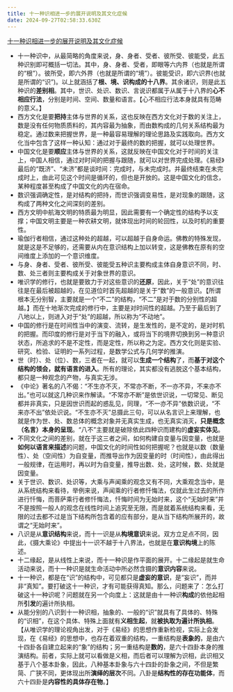 ```yaml
---
title: 十一种识相进一步的展开说明及其文化症候
date: 2024-09-27T02:58:33.630Z
---
```



[十一种识相进一步的展开说明及其文化症候](https://mp.weixin.qq.com/s?__biz=Mzg2NzY2ODgzMQ==&mid=2247485802&idx=1&sn=98ed7f6e24a250bfc298f26111b231ce&scene=58&subscene=0)
- 十一种识中，从最简略的角度来说，身、身者、受者、彼所受、彼能受，此五种识别即可概括一切法。其中，身、身者、受者，即眼等六内界（也就是所谓的“根”）。彼所受，即六外界（也就是所谓的“境”）。彼能受识，即六识界(也就是所谓的“识”)。以上就涵括了**根、境、识构成的十八界**。其余诸识，则是此五种识的**差别相**。其中，世识、处识、数识、言说识都属于从属于十八界的**心不相应行法**，分别是时间、空间、数量和语言。【心不相应行法本身就具有范畴的意义。】
- 西方文化是要**把持**主体与世界的关系，这也反映在西方文化对于数的关注上，数是没有任何物质质料的，其内容最为抽象，而由数构成的几何关系结构最为稳定。通过数来把握世界，是一种最容易理解的理论思路及实践取向。西方文化当中包含了这样一种认知：通过对于最终的数的把握，就可以处理世界。
- 中国文化是要**顺应**主体与世界的关系，这就反映在中国文化对于时间的关注上，中国人相信，通过对时间的把握与跟随，就可以对世界完成处理。《易经》最后的“既济”、“未济”都是谈时间：完成时，与未完成时。并最终结束在未完成时上，由此可见这个时间是循环的，但也是开放的。这是中国文化的信念，某种程度甚至构成了中国文化的内在宿命。
- 数识强调确定性，是对结构的把持，而世识强调变易性，是对现象的跟随，这构成了两种文化之间深刻的差别。
- 西方文明中航海文明的特质最为明显，因此需要有一个确定性的结构予以支撑；中国文明主要是一种农耕文明，就体现出时间的轮回性，以及时机的重要性。
- 瑜伽行者相信，通过这种处的超越，可以超越于自身命运。佛教的特殊发现，就是这是不足够的，还需要从内在意识结构上加以转变，这是佛教在原有的空间维度上添加的一个意识维度。
- 与身、身者、受者、彼所受、彼能受五种识主要构成主体自身意识不同，时、数、处三者则主要构成关于对象世界的意识。
- 唯识学的修行，也就是要致力于对这些意识的**还原**，因此，关于“处”的意识往往是在最后被超越的，在见道位时首先超越的是关于“数”的一般意识。【所谓根本无分别智，主要就是一个“不二”的结构，“不二”是对于数的分别性的超越。】而在十地渐次完成的修行中，主要是对时间性的超越。乃至于最后到了八地以上，则进入对于“处”的超越，所以称为“不动地”。
- 中国的修行是在时间性当中的演变、流转，是生发性的，是不定的，是对时机的把握。而印度的修行是对于当下的融入，或将当下的境界切换到另一种意识状态，所追求的不是不定性，而是定性，所以称之为定。西方文化则是实验、研究、检验、证明的一系列过程，是数学公式与几何学的推演。
- 世（时）、处（位）、数，三者在一起，就可以**生成一个结构**了，而**基于对这个结构的领会，就有语言的进入**。所有的理论，其实都没有逃脱这个基本结构，都只是一种观念的产物，与真实无涉。
- 《中论》著名的八不偈：“不生亦不灭，不常亦不断，不一亦不异，不来亦不出。”也可以就这几种识来作解读。“不常亦不断”是依世识说，一切常见、断见都并非真实，只是因世识而起的惑乱见，同理，“不一亦不异”依数识说，“不来亦不出”依处识说。“不生亦不灭”总摄此三句，可以从名言识上来理解，也就是作为世、处、数总体的概念对象并无真实生成，也无真实消灭，**只是概念（名言）本身的呈现**。“八不”主要就是破除依此四种识而建构的**虚妄实体见**。
- 不同文化之间的差别，就在于这三者之间，如何构建自变量与因变量，也就是**如何以语言来描述**的问题，中国文化的时间性如何把握呢？也就是以数（数量性）、处（空间性）为自变量，而推导出作为因变量的时（时间性），由此得出一般规律，在运用时，再以时为自变量，推导出数、处，这时候，数、处就是因变量。
- 关于世识、数识、处识等，大乘与声闻乘的观念又有不同，大乘观念当中，是从系统结构来看待，举例来说，声闻乘的行者修忏悔法，仅就此生过去的所作进行忏悔，而菩萨乘行者修忏悔法，忏悔时间为无始时来，这个“无始时来”并不是按照一般人的观念在线性时间上追究至无限，而是就着系统结构来看，无限的过去都不过是当下结构所包含着的应有部分，是从当下结构所展开的，故谓之“无始时来”。
- 八识是从**意识结构**来说，而十一识是从**构境意识**来说。双方立足点不同，因此，《摄大乘论》中提出十一识不越于十八界法，也就是在**意识构境**上的陈述。
- 十二缘起，是从线性上来说，而十一种识是作平面的展开。十二缘起是就生命活动来说，而十一种识是就生命活动中所必然含摄的**意识内容**来说。
- 十一种识，都是在“识”的结构中，可见都只是**虚妄的意识**，是“妄识”，而并非“真知”。要打破这十一种识，才有可能获得真知。那么，问题来了：怎么打破这十一种识呢？问题就在另一个向度上：这就是由十一种识**构成**的依他起相所**引发**的遍计所执相。
- 从能分别的八识到十一种识相，抽象的、一般的“识”就具有了具体的、特殊的“识相”，在这个具体、特殊上面就有**义相生起**，就**被执取为遍计所执相**。【从唯识学的理论视角出发，对于《易经》的思想作重新检视，实际上会发现，在《易经》的思想中，也存在着双重的结构，一重结构是**表象的**，是由六十四卦各自建立起来的“象”的结构；另一重结构是**数的**，是六十四卦本身的推演结构。前者，实际上就可以看做是义相，而后者可以理解为识相，此识相又基于八个基本卦象，因此，八种基本卦象与六十四卦的卦象之间，不但是繁简、广狭不同，更体现出所**演绎的层次**不同。八卦是**结构性的存在功能体**，而六十四卦是**内容性的具体存在物**。】
